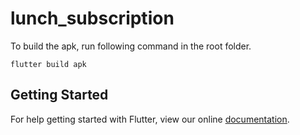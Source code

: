 # lunch_subscription

To build the apk, run following command in the root folder.
```
flutter build apk
```

## Getting Started

For help getting started with Flutter, view our online
[documentation](https://flutter.io/).
